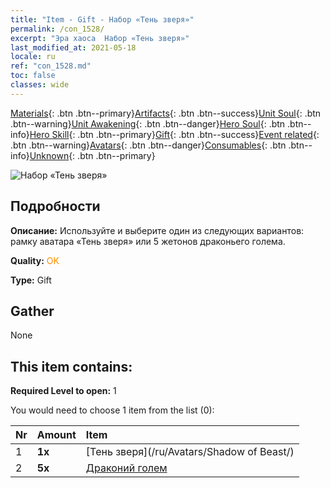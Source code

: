 ```yaml
---
title: "Item - Gift - Набор «Тень зверя»"
permalink: /con_1528/
excerpt: "Эра хаоса  Набор «Тень зверя»"
last_modified_at: 2021-05-18
locale: ru
ref: "con_1528.md"
toc: false
classes: wide
---
```

 [Materials](/ItemsRU/){: .btn .btn--primary}[Artifacts](/ItemsRU/Artifacts/){: .btn .btn--success}[Unit Soul](/ItemsRU/UnitSoul/){: .btn .btn--warning}[Unit Awakening](/ItemsRU/UnitAwakening/){: .btn .btn--danger}[Hero Soul](/ItemsRU/HeroSoul/){: .btn .btn--info}[Hero Skill](/ItemsRU/HeroSkill/){: .btn .btn--primary}[Gift](/ItemsRU/Gift/){: .btn .btn--success}[Event related](/ItemsRU/Events/){: .btn .btn--warning}[Avatars](/ItemsRU/Avatars/){: .btn .btn--danger}[Consumables](/ItemsRU/Consumables/){: .btn .btn--info}[Unknown](/ItemsRU/Unknown/){: .btn .btn--primary}

 ![Набор «Тень зверя»](/images/t/i_907142.png)

## Подробности
 **Описание:** Используйте и выберите один из следующих вариантов: рамку аватара «Тень зверя» или 5 жетонов драконьего голема.

 **Quality:** <span style="color: #FF8C00">OK</span>

 **Type:** Gift

## Gather

  None

## This item contains:

 **Required Level to open:** 1

 You would need to choose 1 item from the list (0):

  | Nr | Amount |     Item    |
  |:---|:-------|:------------|
  | 1 |  **1x** | [Тень зверя](/ru/Avatars/Shadow of Beast/) |  | 
  | 2 |  **5x** | [Драконий голем](/ItemsRU/unt_243/) |  | 
